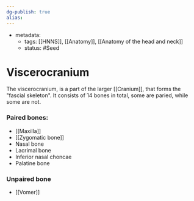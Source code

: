 ```yaml
---
dg-publish: true
alias:
---
```

- metadata:
	- tags: [[HNNS]], [[Anatomy]], [[Anatomy of the head and neck]]
	- status: #Seed 
# Viscerocranium
The viscerocranium, is a part of the larger [[Cranium]], that forms the "fascial skeleton".
It consists of 14 bones in total, some are paried, while some are not.
### Paired bones:
- [[Maxilla]]
- [[Zygomatic bone]]
- Nasal bone
- Lacrimal bone
- Inferior nasal choncae
- Palatine bone
### Unpaired bone
- [[Vomer]]